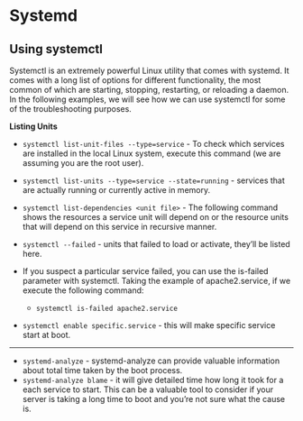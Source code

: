 # Systemd 

## Using systemctl
Systemctl is an extremely powerful Linux utility that comes with systemd. It comes with a long list of options for different functionality, the most common of which are starting, stopping, restarting, or reloading a daemon. In the following examples, we will see how we can use systemctl for some of the troubleshooting purposes.

**Listing Units**

* `systemctl list-unit-files --type=service` - To check which services are installed in the local Linux system, execute this command (we are assuming you are the root user).

* `systemctl list-units --type=service --state=running` - services that are actually running or currently active in memory.

* `systemctl list-dependencies <unit file>` - The following command shows the resources a service unit will depend on or the resource units that will depend on this service in recursive manner.

* `systemctl --failed` - units that failed to load or activate, they’ll be listed here.

* If you suspect a particular service failed, you can use the is-failed parameter with systemctl. Taking the example of apache2.service, if we execute the following command:
	* `systemctl is-failed apache2.service`

* `systemctl enable specific.service` - this will make specific service start at boot.

---

* `systemd-analyze` - systemd-analyze can provide valuable information about total time taken by the boot process. 
* `systemd-analyze blame` - it will give detailed time how long it took for a each service to start. This can be a valuable tool to consider if your server is taking a long time to boot and you’re not sure what the cause is.